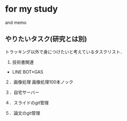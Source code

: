# for my study

and memo

## やりたいタスク(研究とは別)
トラッキング以外で身につけたいと考えているタスクリスト．

1. 技術書関連
* LINE BOT×GAS

２．画像処理
画像処理100本ノック

３．自宅サーバー

４．スライドのgit管理

５．論文のgit管理
